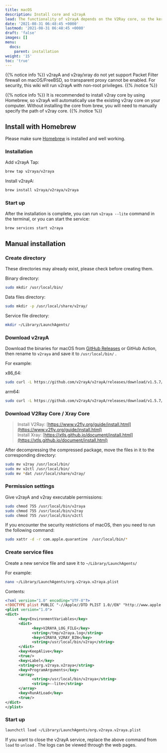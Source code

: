 ```yaml
---
title: macOS
description: Install core and v2rayA
lead: The functionality of v2rayA depends on the V2Ray core, so the kernel needs to be installed.
date: '2021-08-31 06:48:45 +0000'
lastmod: '2021-08-31 06:48:45 +0000'
draft: 'false'
images: []
menu:
  docs:
    parent: installation
weight: '15'
toc: 'true'
---
```


{{% notice info %}} v2rayA and v2ray/xray do not yet support Packet Filter firewall on macOS/FreeBSD, so transparent proxy cannot be enabled. For security, this wiki will run v2rayA with non-root privileges. {{% /notice %}}

{{% notice info %}} It is recommended to install v2ray core by using Homebrew, so v2rayA will automatically use the existing v2ray core on your computer. Without installing the core from brew, you will need to manually specify the path of v2ray core. {{% /notice %}}

## Install with Homebrew

Please make sure [Homebrew](https://brew.sh/) is installed and well working.

### Installation

Add v2rayA Tap:

```bash
brew tap v2raya/v2raya
```

Install v2rayA:

```bash
brew install v2raya/v2raya/v2raya
```

### Start up

After the installation is complete, you can run `v2raya --lite` command in the terminal, or you can start the service:

```bash
brew services start v2raya
```

## Manual installation

### Create directory

These directories may already exist, please check before creating them.

Binary directory:

```bash
sudo mkdir /usr/local/bin/
```

Data files directory:

```bash
sudo mkdir -p /usr/local/share/v2ray/
```

Service file directory:

```bash
mkdir ~/Library/LaunchAgents/
```

### Download v2rayA

Download the binaries for macOS from [GitHub Releases](https://github.com/v2rayA/v2rayA/releases) or GitHub Action, then rename to `v2raya` and save it to `/usr/local/bin/` .

For example:

x86_64:

```bash
sudo curl -L https://github.com/v2rayA/v2rayA/releases/download/v1.5.7/v2raya_darwin_x64_1.5.7 -o /usr/local/bin/v2raya
```

arm64:

```bash
sudo curl -L https://github.com/v2rayA/v2rayA/releases/download/v1.5.7/v2raya_darwin_arm64_1.5.7 -o /usr/local/bin/v2raya
```

### Download V2Ray Core / Xray Core

> Install V2Ray: [https://www.v2fly.org/guide/install.html](https://www.v2fly.org/guide/install.html)<br> Install Xray: [https://xtls.github.io/document/install.html](https://xtls.github.io/document/install.html)

After decompressing the compressed package, move the files in it to the corresponding directory:

```bash
sudo mv v2ray /usr/local/bin/
sudo mv v2ctl /usr/local/bin/
sudo mv *dat /usr/local/share/v2ray/
```

### Permission settings

Give v2rayA and v2ray executable permissions:

```bash
sudo chmod 755 /usr/local/bin/v2raya
sudo chmod 755 /usr/local/bin/v2ray
sudo chmod 755 /usr/local/bin/v2ctl
```

If you encounter the security restrictions of macOS, then you need to run the following command:

```bash
sudo xattr -d -r com.apple.quarantine  /usr/local/bin/*
```

### Create service files

Create a new service file and save it to `~/Library/LaunchAgents/`

For example:

```bash
nano ~/Library/LaunchAgents/org.v2raya.v2raya.plist
```

Contents:

```xml
<?xml version="1.0" encoding="UTF-8"?>
<!DOCTYPE plist PUBLIC "-//Apple//DTD PLIST 1.0//EN" "http://www.apple.com/DTDs/PropertyList-1.0.dtd">
<plist version="1.0">
<dict>
      <key>EnvironmentVariables</key>
      <dict>
            <key>V2RAYA_LOG_FILE</key>
            <string>/tmp/v2raya.log</string>
            <key>V2RAYA_V2RAY_BIN</key>
            <string>/usr/local/bin/v2ray</string>
      </dict>
      <key>KeepAlive</key>
      <true/>
      <key>Label</key>
      <string>org.v2raya.v2raya</string>
      <key>ProgramArguments</key>
      <array>
            <string>/usr/local/bin/v2raya</string>
            <string>--lite</string>
      </array>
      <key>RunAtLoad</key>
      <true/>
</dict>
</plist>
```

### Start up

```bash
launchctl load ~/Library/LaunchAgents/org.v2raya.v2raya.plist
```

If you want to close the v2rayA service, replace the above command from `load` to `unload` . The logs can be viewed through the web pages.
